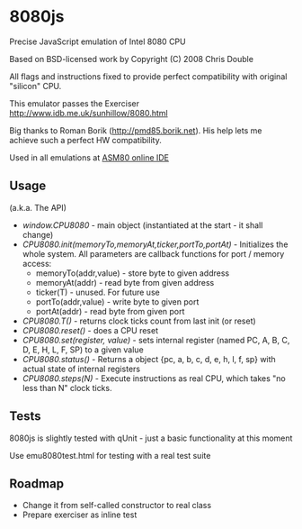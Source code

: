 8080js
======

Precise JavaScript emulation of Intel 8080 CPU

Based on BSD-licensed work by Copyright (C) 2008 Chris Double
 
All flags and instructions fixed to provide perfect compatibility 
with original "silicon" CPU.

This emulator passes the Exerciser http://www.idb.me.uk/sunhillow/8080.html

Big thanks to Roman Borik (http://pmd85.borik.net). His help lets me 
achieve such a perfect HW compatibility.

Used in all emulations at [ASM80 online IDE](http://www.asm80.com)

Usage
-----

(a.k.a. The API)

- *window.CPU8080* - main object (instantiated at the start - it shall change)
- *CPU8080.init(memoryTo,memoryAt,ticker,portTo,portAt)* - Initializes the whole system. All parameters are callback functions for port / memory access:
	- memoryTo(addr,value) - store byte to given address
	- memoryAt(addr) - read byte from given address
	- ticker(T) - unused. For future use
	- portTo(addr,value) - write byte to given port
	- portAt(addr) - read byte from given port
- *CPU8080.T()* - returns clock ticks count from last init (or reset)
- *CPU8080.reset()* - does a CPU reset
- *CPU8080.set(register, value)* - sets internal register (named PC, A, B, C, D, E, H, L, F, SP) to a given value 
- *CPU8080.status()* - Returns a object {pc, a, b, c, d, e, h, l, f, sp} with actual state of internal registers
- *CPU8080.steps(N)* - Execute instructions as real CPU, which takes "no less than N" clock ticks.


Tests
-----

8080js is slightly tested with qUnit - just a basic functionality at this moment

Use emu8080test.html for testing with a real test suite

Roadmap
-------

- Change it from self-called constructor to real class
- Prepare exerciser as inline test